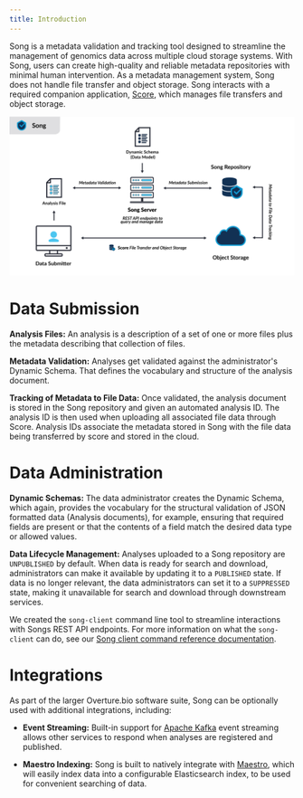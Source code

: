 ```yaml
---
title: Introduction
---
```


Song is a metadata validation and tracking tool designed to streamline the management of genomics data across multiple cloud storage systems. With Song, users can create high-quality and reliable metadata repositories with minimal human intervention. As a metadata management system, Song does not handle file transfer and object storage. Song interacts with a required companion application, <a href="/documentation/score" target="_blank" rel="noopener noreferrer">Score</a>, which manages file transfers and object storage.

![Entity](./assets/song_arch.png 'Song Architecture')

# Data Submission

**Analysis Files:** An analysis is a description of a set of one or more files plus the metadata describing that collection of files.

**Metadata Validation:** Analyses get validated against the administrator's Dynamic Schema. That defines the vocabulary and structure of the analysis document. 

**Tracking of Metadata to File Data:** Once validated, the analysis document is stored in the Song repository and given an automated analysis ID. The analysis ID is then used when uploading all associated file data through Score. Analysis IDs associate the metadata stored in Song with the file data being transferred by score and stored in the cloud.

# Data Administration

**Dynamic Schemas:** The data administrator creates the Dynamic Schema, which again, provides the vocabulary for the structural validation of JSON formatted data (Analysis documents), for example, ensuring that required fields are present or that the contents of a field match the desired data type or allowed values.

**Data Lifecycle Management:** Analyses uploaded to a Song repository are `UNPUBLISHED` by default. When data is ready for search and download, administrators can make it available by updating it to a `PUBLISHED` state. If data is no longer relevant, the data administrators can set it to a `SUPPRESSED` state, making it unavailable for search and download through downstream services. 

<Note title="The Song Client">We created the `song-client` command line tool to streamline interactions with Songs REST API endpoints. For more information on what the `song-client` can do, see our [Song client command reference documentation](/documentation/song/reference/commands/).</Note>

# Integrations

As part of the larger Overture.bio software suite, Song can be optionally used with additional integrations, including:

- **Event Streaming:** Built-in support for <a href="https://kafka.apache.org/" target="_blank" rel="noopener noreferrer">Apache Kafka</a> event streaming allows other services to respond when analyses are registered and published.


- **Maestro Indexing:** Song is built to natively integrate with <a href="/documentation/maestro/" target="_blank" rel="noopener noreferrer">Maestro</a>, which will easily index data into a configurable Elasticsearch index, to be used for convenient searching of data. 
